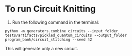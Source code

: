 # To run Circuit Knitting

1. Run the following command in the terminal:
```shell
python -m generators.combine_circuits --input_folder tests/artifacts/pickled_quantum_circuits --output_folder program_bank/circuit_stitching --seed 42
```
This will generate only a new circuit.